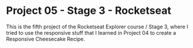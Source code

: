 # Project 05 - Stage 3 - Rocketseat

This is the fifth project of the Rocketseat Explorer course / Stage 3, where I tried to use the responsive stuff that I learned in Project 04 to create a Responsive Cheesecake Recipe.
